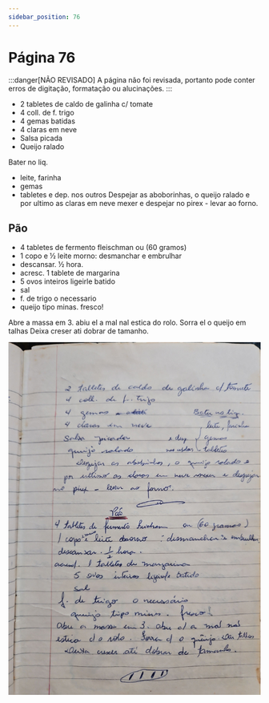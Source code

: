 ```yaml
---
sidebar_position: 76
---
```

# Página 76
:::danger[NÃO REVISADO]
A página não foi revisada, portanto pode conter erros de digitação, formatação ou alucinações.
:::
- 2 tabletes de caldo de galinha c/ tomate
- 4 coll. de f. trigo
- 4 gemas batidas
- 4 claras em neve
- Salsa picada
- Queijo ralado

Bater no liq.
- leite, farinha
- gemas
- tabletes
e dep. nos outros
Despejar as aboborinhas, o queijo ralado e
por ultimo as claras em neve mexer e despejar
no pirex - levar ao forno.

## Pão

- 4 tabletes de fermento fleischman ou (60 gramos)
- 1 copo e ½ leite morno: desmanchar e embrulhar
- descansar. ½ hora.
- acresc. 1 tablete de margarina
- 5 ovos inteiros ligeirle batido
- sal
- f. de trigo o necessario
- queijo tipo minas. fresco!

Abre a massa em 3. abiu el a mal nal
estica do rolo. Sorra el o queijo em talhas
Deixa creser ati dobrar de tamanho.

![imagem base](./images/page_76.png)